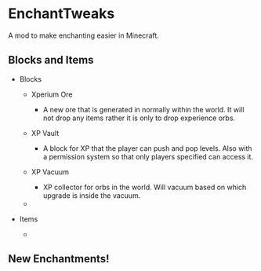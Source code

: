 # EnchantTweaks
A mod to make enchanting easier in Minecraft.


## Blocks and Items

- Blocks
    - Xperium Ore
        - A new ore that is generated in normally within the world. It will not drop any items rather it is only to drop experience orbs.
    
    - XP Vault
        - A block for XP that the player can push and pop levels. Also with a permission system so that only players specified can access it.
        
    - XP Vacuum
        - XP collector for orbs in the world. Will vacuum based on which upgrade is inside the vacuum. 
    
    - 
    
- Items
    
    - 

## New Enchantments!
    
      

